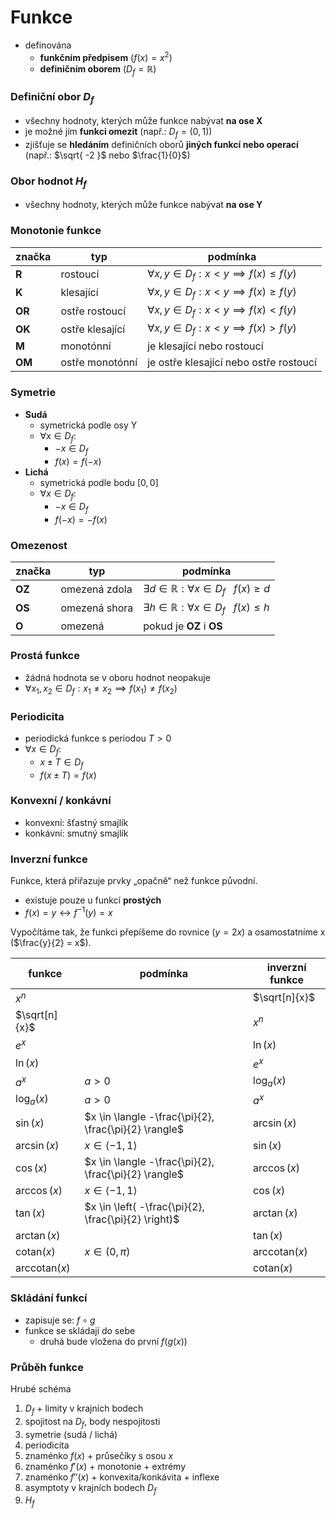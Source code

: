 # Funkce

- definována
	- **funkčním předpisem** ($f(x) = x^2$)
	- **definičním oborem** ($D_{f} = \mathbb{R}$)

### Definiční obor $D_{f}$

- všechny hodnoty, kterých může funkce nabývat **na ose X**
- je možné jím **funkci omezit** (např.: $D_{f} = (0, 1)$)
- zjišťuje se **hledáním** definičních oborů **jiných funkcí nebo operací** (např.: $\sqrt{ -2 }$ nebo $\frac{1}{0}$)

### Obor hodnot $H_{f}$

- všechny hodnoty, kterých může funkce nabývat **na ose Y**

### Monotonie funkce

| značka | typ             | podmínka                                                                  |
| ------ | --------------- | ------------------------------------------------------------------------- |
| **R**  | rostoucí        | $\displaystyle \forall x,y \in D_{f} : x < y \implies f(x) \leq f(y)$ |
| **K**  | klesající       | $\displaystyle \forall x,y \in D_{f} : x < y \implies f(x) \geq f(y)$ |
| **OR** | ostře rostoucí  | $\displaystyle \forall x,y \in D_{f} : x < y \implies f(x) \lt f(y)$  |
| **OK** | ostře klesající | $\displaystyle \forall x,y \in D_{f} : x < y \implies f(x) \gt f(y)$  |
| **M**  | monotónní       | je klesající nebo rostoucí                                                |
| **OM** | ostře monotónní | je ostře klesající nebo ostře rostoucí                                    |

### Symetrie

- **Sudá**
	- symetrická podle osy Y
	- $\forall x\in D_{f} :$
		- $-x \in D_{f}$
		- $f(x) = f(-x)$
- **Lichá**
	- symetrická podle bodu $[0, 0]$
	- $\forall x\in D_{f} :$
		- $-x \in D_{f}$
		- $f(-x) = -f(x)$

### Omezenost

| značka | typ           | podmínka                                                           |
| ------ | ------------- | ------------------------------------------------------------------ |
| **OZ** | omezená zdola | $\exists d \in \mathbb{R} : \forall x \in D_{f} \ \ \ f(x) \geq d$ |
| **OS** | omezená shora | $\exists h \in \mathbb{R} : \forall x \in D_{f} \ \ \ f(x) \leq h$ |
| **O**  | omezená       | pokud je **OZ** i **OS**                                           |

### Prostá funkce

- žádná hodnota se v oboru hodnot neopakuje
- $\forall x_{1}, x_{2} \in D_{f} : x_{1} \neq x_{2} \implies f(x_{1}) \neq f(x_{2})$

### Periodicita

- periodická funkce s periodou $T > 0$
- $\forall x \in D_{f} :$
	- $x \pm T \in D_{f}$
	- $f(x \pm T) = f(x)$

### Konvexní / konkávní

- konvexní: šťastný smajlík
- konkávní: smutný smajlík

### Inverzní funkce

Funkce, která přiřazuje prvky „opačně“ než funkce původní.
- existuje pouze u funkcí **prostých**
- $f(x)=y \leftrightarrow f^{-1}(y)=x$

Vypočítáme tak, že funkci přepíšeme do rovnice ($y = 2x$) a osamostatníme x ($\frac{y}{2} = x$).

| funkce               | podmínka                                              | inverzní funkce      |
| -------------------- | ----------------------------------------------------- | -------------------- |
| $x^n$                |                                                       | $\sqrt[n]{x}$        |
| $\sqrt[n]{x}$        |                                                       | $x^n$                |
| $e^x$                |                                                       | $\ln(x)$             |
| $\ln(x)$             |                                                       | $e^x$                |
| $a^x$                | $a > 0$                                               | $\log_{a}(x)$        |
| $\log_{a}(x)$        | $a > 0$                                               | $a^x$                |
| $\sin(x)$            | $x \in \langle -\frac{\pi}{2}, \frac{\pi}{2} \rangle$ | $\arcsin(x)$         |
| $\arcsin(x)$         | $x \in \langle -1, 1 \rangle$                         | $\sin(x)$            |
| $\cos(x)$            | $x \in \langle -\frac{\pi}{2}, \frac{\pi}{2} \rangle$ | $\arccos(x)$         |
| $\arccos(x)$         | $x \in \langle -1, 1 \rangle$                         | $\cos(x)$            |
| $\tan(x)$            | $x \in \left( -\frac{\pi}{2}, \frac{\pi}{2} \right)$  | $\arctan(x)$         |
| $\arctan(x)$         |                                                       | $\tan(x)$            |
| $\text{cotan}(x)$    | $x \in (0, \pi)$                                      | $\text{arccotan}(x)$ |
| $\text{arccotan}(x)$ |                                                       | $\text{cotan}(x)$    |


### Skládání funkcí

- zapisuje se: $f \circ g$
- funkce se skládají do sebe
	- druhá bude vložena do první $f(g(x))$

### Průběh funkce

Hrubé schéma

1. $D_f$ + limity v krajních bodech
2. spojitost na $D_f$, body nespojitosti
3. symetrie (sudá / lichá)
4. periodicita
5. znaménko $f(x)$ + průsečíky s osou $x$
6. znaménko $f'(x)$ + monotonie + extrémy
7. znaménko $f''(x)$ + konvexita/konkávita + inflexe
8. asymptoty v krajních bodech $D_f$
9. $H_f$